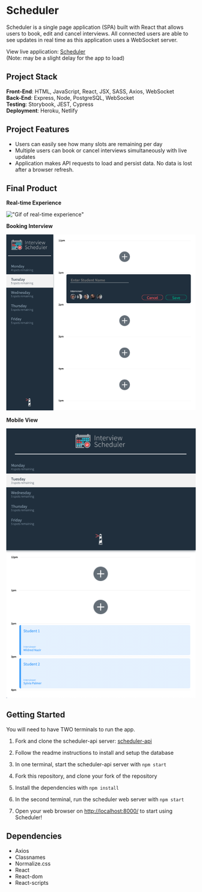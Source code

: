 # Scheduler

Scheduler is a single page application (SPA) built with React that allows users to book, edit and cancel interviews. All connected users are able to see updates in real time as this application uses a WebSocket server.

View live application: <a href="https://scheduler-lhl-as.netlify.app/" target="_blank">Scheduler</a>  
(Note: may be a slight delay for the app to load)

## Project Stack

**Front-End**: HTML, JavaScript, React, JSX, SASS, Axios, WebSocket  
**Back-End**: Express, Node, PostgreSQL, WebSocket  
**Testing**: Storybook, JEST, Cypress  
**Deployment**: Heroku, Netlify

## Project Features

- Users can easily see how many slots are remaining per day
- Multiple users can book or cancel interviews simultaneously with live updates
- Application makes API requests to load and persist data. No data is lost after a browser refresh.

## Final Product

**Real-time Experience**

!["Gif of real-time experience"](https://github.com/angel-sinn/LHL_scheduler/blob/master/docs/app-live.gif)

**Booking Interview**

!["Screenshot of form"](https://github.com/angel-sinn/LHL_scheduler/blob/master/docs/app-form.png)

**Mobile View**

!["Screenshot of mobile view"](https://github.com/angel-sinn/LHL_scheduler/blob/master/docs/app-mobile.png)

## Getting Started

You will need to have TWO terminals to run the app.

1. Fork and clone the scheduler-api server: <a href="https://github.com/lighthouse-labs/scheduler-api" target="_blank">scheduler-api</a>

2. Follow the readme instructions to install and setup the database

3. In one terminal, start the scheduler-api server with `npm start`

4. Fork this repository, and clone your fork of the repository

5. Install the dependencies with `npm install`

6. In the second terminal, run the scheduler web server with `npm start`

7. Open your web browser on <http://localhost:8000/> to start using Scheduler!

## Dependencies

- Axios
- Classnames
- Normalize.css
- React
- React-dom
- React-scripts
